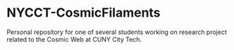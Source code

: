 # NYCCT-CosmicFilaments
Personal repository for one of several students working on research project related to the Cosmic Web at CUNY City Tech. 
